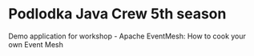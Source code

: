 # Podlodka Java Crew 5th season

Demo application for workshop - Apache EventMesh: How to cook your own Event Mesh
